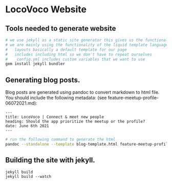 # LocoVoco Website

## Tools needed to generate website

```bash
# we use jekyll as a static site generator this gives us the functionality of using templates in our code.
# we are mainly using the functionality of the liquid template language https://shopify.github.io/liquid/
#   layouts basically a default template for our page
#   includes including html so we don't have to repeat ourselves
#   _config.yml includes custom variables that we want to use
gem install jekyll bundler
```

## Generating blog posts.

Blog posts are generated using pandoc to convert markdown to html file.
You should include the following metadata: (see feature-meetup-profile-06072021.md):

```
---
title: LocoVoco | Connect & meet new people
heading: Should the app prioritize the meetup or the profile?
date: June 6th 2021
---
```

```bash
# run the following command to generate the html
pandoc --standalone --template blog-template.html feature-meetup-profile-06072021.md -o feature-meetup-profile-06072021.html
```

## Building the site with jekyll.

```
jekyll build
jekyll build --watch
```